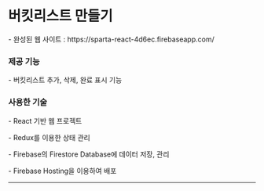 # 버킷리스트 만들기
<p>- 완성된 웹 사이트 : https://sparta-react-4d6ec.firebaseapp.com/</p>

<h3>제공 기능</h3>
<p>- 버킷리스트 추가, 삭제, 완료 표시 기능</p>

<h3>사용한 기술</h3>
<p>- React 기반 웹 프로젝트</p>
<p>- Redux를 이용한 상태 관리</p>
<p>- Firebase의 Firestore Database에 데이터 저장, 관리</p>
<p>- Firebase Hosting을 이용하여 배포</p>

<hr/>